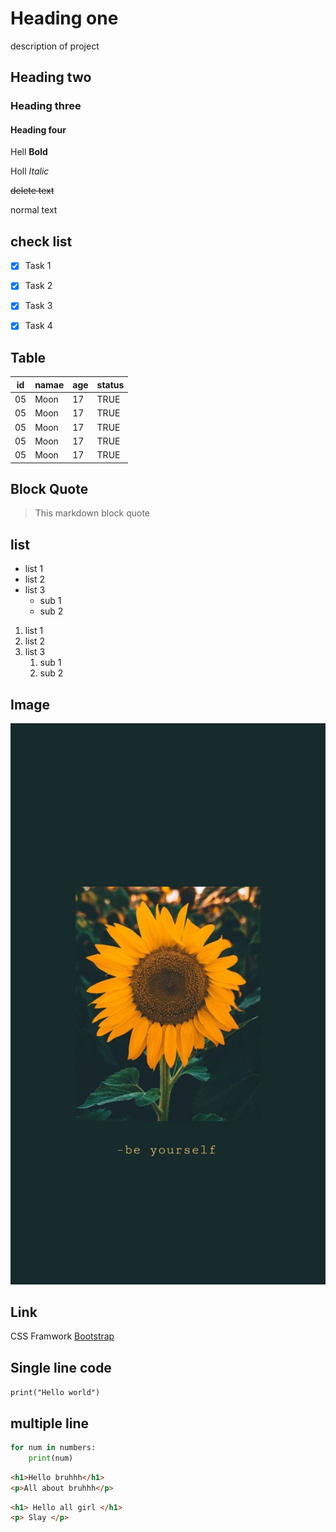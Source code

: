 # Heading one 
description of project
## Heading two

### Heading three
#### Heading four 

Hell **Bold**

Holl *Italic*

~~delete text~~

normal text 

## check list
- [x] Task 1

- [x] Task 2

- [x] Task 3

- [x] Task 4

## Table
|id| namae| age|status|
|--|------|----|------|
|05| Moon | 17 | TRUE |
|05| Moon | 17 | TRUE |
|05| Moon | 17 | TRUE |
|05| Moon | 17 | TRUE |
|05| Moon | 17 | TRUE |
##  Block Quote

> This markdown block quote

## list
- list 1
- list 2
- list 3
    - sub 1
    - sub 2
1. list 1
2. list 2
3. list 3
    1. sub 1
    2. sub 2

## Image 
![Dashboard](image.png)

## Link 
CSS Framwork [Bootstrap](https://getbootstrap.com/)

## Single line code
`print("Hello world")`

## multiple line
``` python
for num in numbers:
    print(num)
```
```html
<h1>Hello bruhhh</h1>
<p>All about bruhhh</p>
```
```html
<h1> Hello all girl </h1>
<p> Slay </p>
```
